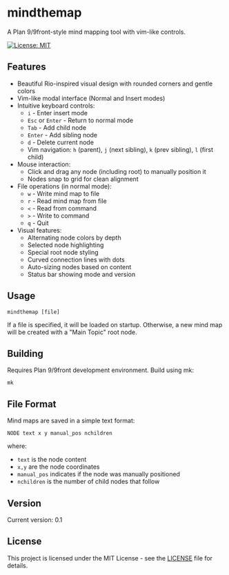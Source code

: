 # mindthemap

A Plan 9/9front-style mind mapping tool with vim-like controls.

[![License: MIT](https://img.shields.io/badge/License-MIT-yellow.svg)](https://opensource.org/licenses/MIT)

## Features

- Beautiful Rio-inspired visual design with rounded corners and gentle colors
- Vim-like modal interface (Normal and Insert modes)
- Intuitive keyboard controls:
  - `i` - Enter insert mode
  - `Esc` or `Enter` - Return to normal mode
  - `Tab` - Add child node
  - `Enter` - Add sibling node
  - `d` - Delete current node
  - Vim navigation: `h` (parent), `j` (next sibling), `k` (prev sibling), `l` (first child)
- Mouse interaction:
  - Click and drag any node (including root) to manually position it
  - Nodes snap to grid for clean alignment
- File operations (in normal mode):
  - `w` - Write mind map to file
  - `r` - Read mind map from file
  - `<` - Read from command
  - `>` - Write to command
  - `q` - Quit
- Visual features:
  - Alternating node colors by depth
  - Selected node highlighting
  - Special root node styling
  - Curved connection lines with dots
  - Auto-sizing nodes based on content
  - Status bar showing mode and version

## Usage

```
mindthemap [file]
```

If a file is specified, it will be loaded on startup. Otherwise, a new mind map will be created with a "Main Topic" root node.

## Building

Requires Plan 9/9front development environment. Build using mk:

```
mk
```

## File Format

Mind maps are saved in a simple text format:
```
NODE text x y manual_pos nchildren
```
where:
- `text` is the node content
- `x,y` are the node coordinates
- `manual_pos` indicates if the node was manually positioned
- `nchildren` is the number of child nodes that follow

## Version

Current version: 0.1

## License

This project is licensed under the MIT License - see the [LICENSE](LICENSE) file for details.

